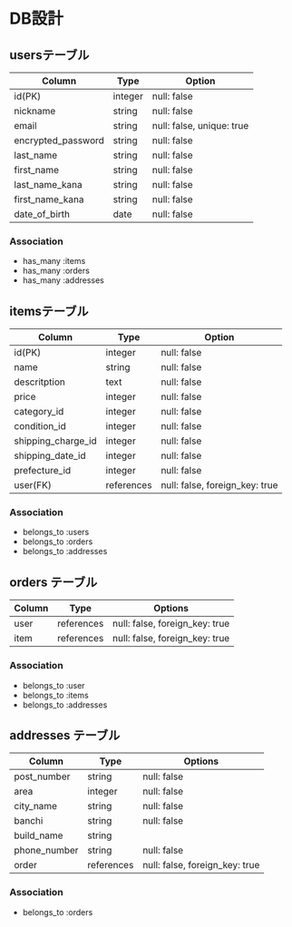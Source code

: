 # DB設計
## usersテーブル
| Column | Type | Option |
|-|-|-|
| id(PK) | integer | null: false |
| nickname | string | null: false |
| email | string | null: false, unique: true |
| encrypted_password | string | null: false |
| last_name | string | null: false |
| first_name | string | null: false |
| last_name_kana | string | null: false |
| first_name_kana | string | null: false |
| date_of_birth | date | null: false |

### Association
- has_many :items
- has_many :orders
- has_many :addresses

## itemsテーブル
| Column | Type | Option |
|-|-|-|
| id(PK) | integer | null: false |
| name | string | null: false |
| descritption | text | null: false |
| price | integer | null: false |
| category_id | integer | null: false |
| condition_id | integer | null: false |
| shipping_charge_id | integer | null: false |
| shipping_date_id | integer | null: false |
| prefecture_id | integer | null: false |
| user(FK) | references | null: false, foreign_key: true |

### Association
- belongs_to :users
- belongs_to :orders
- belongs_to :addresses

## orders テーブル

| Column | Type       | Options                        |
| ------ | ---------- | ------------------------------ |
| user   | references | null: false, foreign_key: true |
| item   | references | null: false, foreign_key: true |

### Association

- belongs_to :user
- belongs_to :items
- belongs_to :addresses

## addresses テーブル

| Column        | Type       | Options                       |
| -------      | ---------- | ------------------------------ |
| post_number  | string     | null: false                    |
| area         | integer    | null: false                    |
| city_name    | string     | null: false                    |
| banchi       | string     | null: false                    |
| build_name   | string     |                                |
| phone_number | string     | null: false                    |
| order        | references | null: false, foreign_key: true |

### Association

- belongs_to :orders